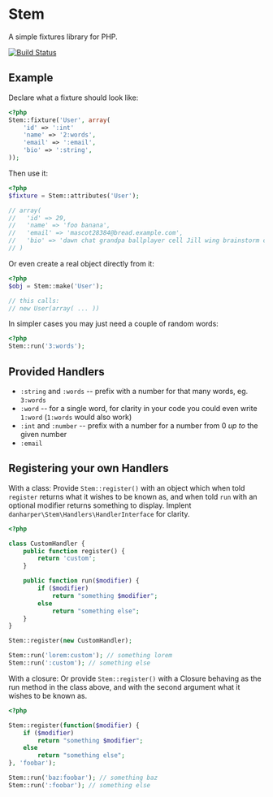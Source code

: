 # Stem

A simple fixtures library for PHP.

[![Build Status](https://travis-ci.org/danharper/Stem.png?branch=master)](https://travis-ci.org/danharper/Stem)

## Example

Declare what a fixture should look like:

```php
<?php
Stem::fixture('User', array(
	'id' => ':int'
	'name' => '2:words',
	'email' => ':email',
	'bio' => ':string',
));
```

Then use it:

```php
<?php
$fixture = Stem::attributes('User');

// array(
//   'id' => 29,
//   'name' => 'foo banana',
//   'email' => 'mascot28384@bread.example.com',
//   'bio' => 'dawn chat grandpa ballplayer cell Jill wing brainstorm chill Jills hunk ache'
// )
```

Or even create a real object directly from it:

```php
<?php
$obj = Stem::make('User');

// this calls:
// new User(array( ... ))
```

In simpler cases you may just need a couple of random words:

```php
<?php
Stem::run('3:words');
```

## Provided Handlers

* `:string` and `:words` -- prefix with a number for that many words, eg. `3:words`
* `:word` -- for a single word, for clarity in your code you could even write `1:word` (`1:words` would also work)
* `:int` and `:number` -- prefix with a number for a number from 0 _up to_ the given number
* `:email`

## Registering your own Handlers

With a class:
Provide `Stem::register()` with an object which when told `register` returns what it wishes to be known as, and when told `run` with an optional modifier returns something to display. Implent `danharper\Stem\Handlers\HandlerInterface` for clarity.

```php
<?php

class CustomHandler {
	public function register() {
		return 'custom';
	}

	public function run($modifier) {
		if ($modifier)
			return "something $modifier";
		else
			return "something else";
	}
}

Stem::register(new CustomHandler);

Stem::run('lorem:custom'); // something lorem
Stem::run(':custom'); // something else
```

With a closure:
Or provide `Stem::register()` with a Closure behaving as the run method in the class above, and with the second argument what it wishes to be known as.

```php
<?php

Stem::register(function($modifier) {
	if ($modifier)
		return "something $modifier";
	else
		return "something else";
}, 'foobar');

Stem::run('baz:foobar'); // something baz
Stem::run(':foobar'); // something else
```

